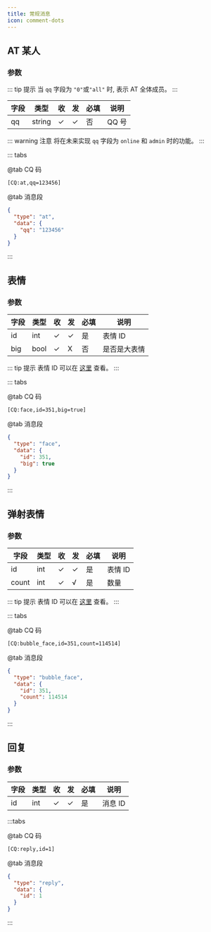 ```yaml
---
title: 常规消息
icon: comment-dots
---
```


## AT 某人

### 参数

::: tip 提示
当 `qq` 字段为 `"0"`或`"all"` 时, 表示 AT 全体成员。
:::

| 字段 | 类型   | 收  | 发  | 必填 | 说明  |
| ---- | ------ | --- | --- | ---- | ----- |
| qq   | string | ✓   | ✓   | 否   | QQ 号 |

::: warning 注意
将在未来实现 `qq` 字段为 `online` 和 `admin` 时的功能。
:::

::: tabs

@tab CQ 码

```text
[CQ:at,qq=123456]
```

@tab 消息段

```json
{
  "type": "at",
  "data": {
    "qq": "123456"
  }
}
```

:::

## 表情

### 参数

| 字段 | 类型 | 收  | 发  | 必填 | 说明         |
| ---- | ---- | --- | --- | ---- | ------------ |
| id   | int  | ✓   | ✓   | 是   | 表情 ID      |
| big  | bool | ✓   | X   | 否   | 是否是大表情 |

::: tip 提示
表情 ID 可以在 [这里](https://github.com/richardchien/coolq-http-api/wiki/%E8%A1%A8%E6%83%85-CQ-%E7%A0%81-ID-%E8%A1%A8) 查看。
:::

::: tabs

@tab CQ 码

```text
[CQ:face,id=351,big=true]
```

@tab 消息段

```json
{
  "type": "face",
  "data": {
    "id": 351,
    "big": true
  }
}
```

:::

## 弹射表情

### 参数

| 字段  | 类型 | 收  | 发  | 必填 | 说明    |
| ----- | ---- | --- | --- | ---- | ------- |
| id    | int  | ✓   | ✓   | 是   | 表情 ID |
| count | int  | ✓   | √   | 是   | 数量    |

::: tip 提示
表情 ID 可以在 [这里](https://github.com/richardchien/coolq-http-api/wiki/%E8%A1%A8%E6%83%85-CQ-%E7%A0%81-ID-%E8%A1%A8) 查看。
:::

::: tabs

@tab CQ 码

```text
[CQ:bubble_face,id=351,count=114514]
```

@tab 消息段

```json
{
  "type": "bubble_face",
  "data": {
    "id": 351,
    "count": 114514
  }
}
```

:::

## 回复

### 参数

| 字段 | 类型 | 收  | 发  | 必填 | 说明    |
| ---- | ---- | --- | --- | ---- | ------- |
| id   | int  | ✓   | ✓   | 是   | 消息 ID |

:::tabs

@tab CQ 码

```text
[CQ:reply,id=1]
```

@tab 消息段

```json
{
  "type": "reply",
  "data": {
    "id": 1
  }
}
```

:::
